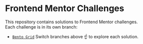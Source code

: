 # Frontend Mentor Challenges

This repository contains solutions to Frontend Mentor challenges.  
Each challenge is in its own branch:

- [`Bento Grid`]([https://github.com/AwadHimself/frontend-mentor/tree/Bento-grid])
Switch branches above ☝️ to explore each solution.
